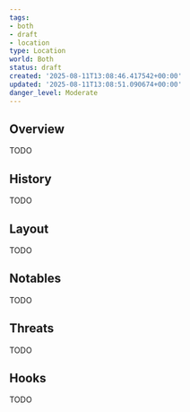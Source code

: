 ```yaml
---
tags:
- both
- draft
- location
type: Location
world: Both
status: draft
created: '2025-08-11T13:08:46.417542+00:00'
updated: '2025-08-11T13:08:51.090674+00:00'
danger_level: Moderate
---
```



## Overview

TODO
## History

TODO
## Layout

TODO
## Notables

TODO
## Threats

TODO
## Hooks

TODO
